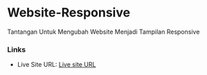 # Website-Responsive

Tantangan Untuk Mengubah Website Menjadi Tampilan Responsive

### Links

- Live Site URL: [Live site URL](https://ysfii-dev.github.io/website-challenge/)
